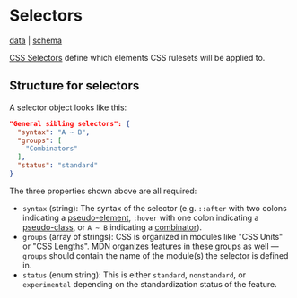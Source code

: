 # Selectors

[data](https://github.com/mdn/data/blob/master/css/selectors.json) |
[schema](https://github.com/mdn/data/blob/master/css/selectors.schema.json)

[CSS Selectors](https://developer.mozilla.org/en-US/docs/Web/CSS/CSS_Selectors) define which elements CSS rulesets will be applied to.

## Structure for selectors

A selector object looks like this:

```json
"General sibling selectors": {
  "syntax": "A ~ B",
  "groups": [
    "Combinators"
  ],
  "status": "standard"
}
```

The three properties shown above are all required:
* `syntax` (string): The syntax of the selector (e.g. `::after` with two colons indicating a [pseudo-element](https://developer.mozilla.org/en-US/docs/Learn/CSS/Introduction_to_CSS/Pseudo-classes_and_pseudo-elements#Pseudo-elements), `:hover` with one colon indicating a [pseudo-class](https://developer.mozilla.org/en-US/docs/Learn/CSS/Introduction_to_CSS/Pseudo-classes_and_pseudo-elements#Pseudo-classes), or `A ~ B` indicating a [combinator](https://developer.mozilla.org/en-US/docs/Learn/CSS/Introduction_to_CSS/Combinators_and_multiple_selectors#Combinators)).
* `groups` (array of strings): CSS is organized in modules like "CSS Units" or "CSS Lengths". MDN organizes features in these groups as well — `groups` should contain the name of the module(s) the selector is defined in.
* `status` (enum string): This is either `standard`, `nonstandard`, or `experimental` depending on the standardization status of the feature.
